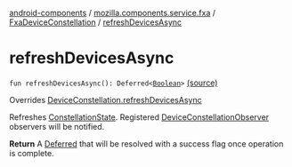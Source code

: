 [android-components](../../index.md) / [mozilla.components.service.fxa](../index.md) / [FxaDeviceConstellation](index.md) / [refreshDevicesAsync](./refresh-devices-async.md)

# refreshDevicesAsync

`fun refreshDevicesAsync(): Deferred<`[`Boolean`](https://kotlinlang.org/api/latest/jvm/stdlib/kotlin/-boolean/index.html)`>` [(source)](https://github.com/mozilla-mobile/android-components/blob/master/components/service/firefox-accounts/src/main/java/mozilla/components/service/fxa/FxaDeviceConstellation.kt#L140)

Overrides [DeviceConstellation.refreshDevicesAsync](../../mozilla.components.concept.sync/-device-constellation/refresh-devices-async.md)

Refreshes [ConstellationState](../../mozilla.components.concept.sync/-constellation-state/index.md). Registered [DeviceConstellationObserver](../../mozilla.components.concept.sync/-device-constellation-observer/index.md) observers will be notified.

**Return**
A [Deferred](#) that will be resolved with a success flag once operation is complete.

